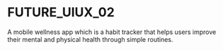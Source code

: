 # FUTURE_UIUX_02
A mobile wellness app which is a habit tracker that helps users improve their mental and physical health through simple routines.
